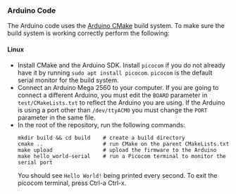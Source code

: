 ### Arduino Code
The Arduino code uses the [Arduino CMake](https://github.com/queezythegreat/arduino-cmake)
build system. To make sure the build system is working correctly perform the
following:
#### Linux
* Install CMake and the Arduino SDK. Install `picocom` if you do not already
  have it by running `sudo apt install picocom`. `picocom` is the default
  serial monitor for the build system.
* Connect an Arduino Mega 2560 to your computer. If you are going to connect
  a different Arduino, you must edit the `BOARD` parameter in
  `test/CMakeLists.txt` to reflect the Arduino you are using. If the Arduino
  is using a port other than `/dev/ttyACM0` you must change the `PORT` parameter
  in the same file.
* In the root of the repository, run the following commands:
  ```
  mkdir build && cd build    # create a build directory
  cmake ..                   # run CMake on the parent CMakeLists.txt
  make upload                # upload the firmware to the Arduino
  make hello_world-serial    # run a Picocom terminal to monitor the serial port
  ```
  You should see `Hello World!` being printed every second. To exit the picocom
  terminal, press Ctrl-a Ctrl-x.
